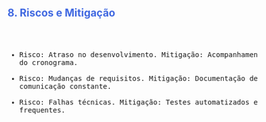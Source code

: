 <h2 style="color: RoyalBlue;">8. Riscos e Mitigação
</h2>
<pre>

- Risco: Atraso no desenvolvimento. Mitigação: Acompanhamento semanal do cronograma.
- Risco: Mudanças de requisitos. Mitigação: Documentação detalhada e comunicação constante.
- Risco: Falhas técnicas. Mitigação: Testes automatizados e backups frequentes.


</pre>